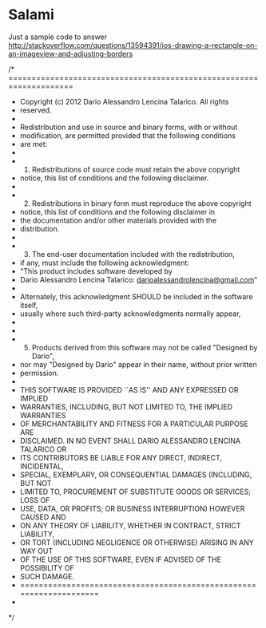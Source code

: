 Salami
======

Just a sample code to answer http://stackoverflow.com/questions/13594391/ios-drawing-a-rectangle-on-an-imageview-and-adjusting-borders

/* ====================================================================
 * Copyright (c) 2012 Dario Alessandro Lencina Talarico.  All rights
 * reserved.
 *
 * Redistribution and use in source and binary forms, with or without
 * modification, are permitted provided that the following conditions
 * are met:
 *
 * 1. Redistributions of source code must retain the above copyright
 *    notice, this list of conditions and the following disclaimer.
 *
 * 2. Redistributions in binary form must reproduce the above copyright
 *    notice, this list of conditions and the following disclaimer in
 *    the documentation and/or other materials provided with the
 *    distribution.
 *
 * 3. The end-user documentation included with the redistribution,
 *    if any, must include the following acknowledgment:
 *    "This product includes software developed by
 *    Dario Alessandro Lencina Talarico: darioalessandrolencina@gmail.com"
 *
 *    Alternately, this acknowledgment SHOULD be included in the software itself,
 *    usually where such third-party acknowledgments normally appear,
 *
 *
 * 5. Products derived from this software may not be called "Designed by Dario",
 *    nor may "Designed by Dario" appear in their name, without prior written
 *    permission.
 *
 * THIS SOFTWARE IS PROVIDED ``AS IS'' AND ANY EXPRESSED OR IMPLIED
 * WARRANTIES, INCLUDING, BUT NOT LIMITED TO, THE IMPLIED WARRANTIES
 * OF MERCHANTABILITY AND FITNESS FOR A PARTICULAR PURPOSE ARE
 * DISCLAIMED.  IN NO EVENT SHALL DARIO ALESSANDRO LENCINA TALARICO OR
 * ITS CONTRIBUTORS BE LIABLE FOR ANY DIRECT, INDIRECT, INCIDENTAL,
 * SPECIAL, EXEMPLARY, OR CONSEQUENTIAL DAMAGES (INCLUDING, BUT NOT
 * LIMITED TO, PROCUREMENT OF SUBSTITUTE GOODS OR SERVICES; LOSS OF
 * USE, DATA, OR PROFITS; OR BUSINESS INTERRUPTION) HOWEVER CAUSED AND
 * ON ANY THEORY OF LIABILITY, WHETHER IN CONTRACT, STRICT LIABILITY,
 * OR TORT (INCLUDING NEGLIGENCE OR OTHERWISE) ARISING IN ANY WAY OUT
 * OF THE USE OF THIS SOFTWARE, EVEN IF ADVISED OF THE POSSIBILITY OF
 * SUCH DAMAGE.
 * ====================================================================
 *
 */
